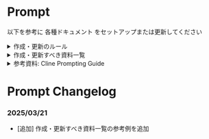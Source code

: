 # Prompt

以下を参考に 各種ドキュメント をセットアップまたは更新してください

<details>
<summary>作成・更新のルール</summary>

- Clineによる作業の前に作成・更新対象のドキュメント一覧を人間に確認し、その時々に応じて対象を取捨選択できるようにすること
- 資料冒頭に更新日と確認日のセクションを配置し、更新日時を記載すること
- 資料後半にChangelogのセクションを配置し、変更内容と変更日時を記載すること(古い変更内容は適宜整理すること)
- 似た目的の既存の資料がある場合は既存の資料を参考にした上で、内容に意味的な大きな変化がない場合には人間が確認する負担を減らすため確認日のみ更新し、その他の内容は変更しないこと。
- 資料作成・更新にあたって不明な点があればClineなどのLLMは遠慮せずに質問すること
- .gitignore 等 で ignore されているファイルは、Clineが作成・更新する資料の対象外とすること

</details>

<details>
<summary>作成・更新すべき資料一覧</summary>

- 人とLLMの両方が参考にすべきプロジェクト/リポジトリのドキュメンテーションガイド (以下点に配慮)
  - 本資料・プロンプトの指針や参考例だけでなく、既存のプロジェクトの状況とのバランスを考慮し、プロジェクトごとにカスタマイズした内容を記載
  - 人もLLMも常にこのガイドを参照し、プロジェクトのドキュメンテーションを行うことを前提とする
  - このガイドと現状のズレを検知した場合、Cline等のLLMは人間に確認し、ガイド。現状資料のどちらかまたは両方の更新を提案すること

- 人とLLMの両方がプロジェクトを知るための手掛かりとなる各種資料
    - 参考例1: プロジェクトの目的や、各種オンボーディング資料を/docs/guide/ 配下等に作成・更新 (プロジェクトの目的等が見つからない場合はClineは人間に必ず確認しなければならない)
    - 参考例2: 既に開発済みの現時点のプロダクトが提供する機能、価値等をまとめた各種ドキュメント
      - 例1: ユーザーマニュアル/ユーザーガイド（一般ユーザー向けの操作方法や機能説明）
      - 例2: 機能一覧/仕様書（開発者やステークホルダー向けの詳細な機能説明と仕様）
      - 例3: API仕様書/インターフェース定義（他システムとの連携方法やAPIエンドポイントの説明）
      - 例4: アーキテクチャ概要図（技術スタック、システム構成、コンポーネント間の関係性）
      - 例5: データモデル図/ER図（データ構造や関連性の説明）
      - 例6: トラブルシューティングガイド（一般的な問題とその解決方法）
      - 例7: リリースノート/変更履歴（各バージョンでの変更点や新機能の説明）
    - 参考例3: 今後の機能開発のロードマップ(/docs/guide/roadmap.md 等に作成・更新。存在しない場合や不明な場合、数週間以上更新されていない場合はClineは人間に必ず確認しなければならない)
    - 参考例4: 上記の各ロードマップを実現するための各機能開発で準備すべきドキュメントの種類、場所、作成・更新のタイミングと方法。さらにそれぞれの前提となる各開発ステップの全体像について記載。  
      - ドキュメントの種類の例: 
        - Product Requirement Document: 機能の「なぜ」と「何を」を理解するためのドキュメント(機能開発の目的、概要、要件、ユーザーストーリー、先行事例や参考事例、リリースノート等の記載)
        - Technical Design Document: 機能の「どのように」を理解するためのドキュメント(機能開発の設計、アーキテクチャ、データフロー、API設計等の記載。ドキュメントサイズは人間のキャパシティを考慮して以下の複数ファイルに分割することを推奨)
          - */Technical-Design/README.md (全体を俯瞰できるIndexや、全体の技術的な概要、設計の参考となる文献や資料のURLなど)
          - */Technical-Design/packages/[変更・追加多少のパッケージ名]/README.md (機能追加のための既存パッケージの改修ポイントについて、パッケージのREADMEレベルや、基本設計レベルでまとめたもの)
          - */Technical-Design/packages/[変更・追加多少のパッケージ名]/implements.md (上記の変更を実装するための詳細な設計書。文量が多い場合はさらにサブディレクトに細分化して分割)
          - */Technical-Design/packages/[変更・追加多少のパッケージ名]/tests.md (上記の変更をテストするための詳細な設計書。文量が多い場合はさらにサブディレクトに細分化して分割)
          - */Technical-Design/architecture.md (アーキテクチャ) (上記のパッケージ間の関係性をまとめたアーキテクチャの全体像)
          - */Technical-Design/E2E.md (E2Eテスト) (上記の機能追加に対するE2Eテストについて記載)
          - 上記例以外にも、目的や必要な開発ステップに応じて柔軟にドキュメントを追加すること
      - 開発ステップの例: 
        - ステップ1: 要件定義ステップ。Product Requirement Documentを作成しレビューする
        - ステップ2: 技術検討ステップ。Technical Design Documentを作成しレビューする
        - ステップ3: 実装ステップ。上記のTechnical Design Documentをもとに、実装、コードレビューを行う
        - ステップ4: テストステップ。上記のTechnical Design Documentをもとに、テストを実施する
        - ステップ5: リリースステップ。上記のTechnical Design Documentをもとに、リリースを実施する
        - ステップ6: リリース後の振り返りステップ。上記のTechnical Design Documentをもとに、振り返りを実施し、開発フローの改善等を行う
        - ステップ7: リリースした新機能の評価ステップ。顧客の反応などをもとに将来の機能開発の参考にする。

- cline が 遵守または参考にすべき情報をまとめた .clinerules/ 配下の各種資料
    - 参考例1: .clinerules/README.md (.clinerules配下の全体を俯瞰できるIndex)
    - 参考例2: .clinerules/important-docs.md (前述のプロジェクトの重要な資料の場所を cline が参照しやすいようにまとめたもの)
    - 参考例3: .clinerules/commit-rules.md (Clineがコミットメッセージを記録する際のルールをまとめたもの。例えば以下のような内容をClineが記録すべきであることが記載されている)
      ```
      Prompt History:
      Q: ユーザーからの質問や指示1
      A: AIからの回答や実行内容の要約1
    
      Q: ユーザーからの質問や指示2
      A: AIからの回答や実行内容の要約2
      ```

- cline への便利な指示をまとめた資料
    - 参考例1: .clinerules/prompts/update-docs.md (clineが資料を更新する際の内容やルールを人間にもAIにもわかるようにまとめたもの)
    - 参考例2: README.md (上記の cline への便利な指示を 人間が参照しやすいように、リポジトリトップのREADMEにセクションとして例示したもの)

- cline がリポジトリのコードを適切に、効率の良いコストで理解するための手順やコツをまとめた資料
    - 参考例1: .clinerules/repomix.md (例えば以下のような内容をClineが理解した上で、優先してRepomixを活用すべきであることが記載されている)  
      - repomixのMCPを利用してコードを効率的に理解する重要性
      - リポジトリ内の特定パッケージを調べる場合にrepomixを利用してパッケージ分析を行うことがかなり強く推奨されることやその理由
      - リポジトリ内の特定パッケージが数十ファイル以上を含む場合、repomixを使わないケースではAIのAPIサーバと数十回以上の通信の往復が発生して人間にストレスを与えたり開発速度へ悪影響がでるが、Repomixを活用すれば関数のシグネチャだけ効果的に分析できるので分析時間を短縮できること
      - Repomixはリポジトリ全体、特定パッケージ配下のみ、特定ディレクトリ配下のみとさまざまな階層で利用でき、目的に合わせてどう使い分けるべきかの説明
      - repomixのMCPが設定されていない場合はClineがユーザにセットアップを促さなければならない旨

- リポジトリがモノレポである場合に、モノレポ内の各パッケージのREADMEの作成・更新
    - 参考例1: /apps/web/README.md
    - 参考例2: /packages/database/README.md

</details>


<details>
<summary>参考資料: Cline Prompting Guide </summary>

Welcome to the Cline Prompting Guide! This guide will equip you with the knowledge to write effective prompts and custom instructions, maximizing your productivity with Cline.

## Custom Instructions ⚙️

Think of **custom instructions as Cline's programming**. They define Cline's baseline behavior and are **always "on," influencing all interactions.**

To add custom instructions:

1. Open VSCode
2. Click the Cline extension settings dial ⚙️
3. Find the "Custom Instructions" field
4. Paste your instructions

<img width="345" alt="Screenshot 2024-12-26 at 11 22 20 AM" src="https://github.com/user-attachments/assets/00ae689b-d99f-4811-b2f4-fffe1e12f2ff" />

Custom instructions are powerful for:

-   Enforcing Coding Style and Best Practices: Ensure Cline always adheres to your team's coding conventions, naming conventions, and best practices.
-   Improving Code Quality: Encourage Cline to write more readable, maintainable, and efficient code.
-   Guiding Error Handling: Tell Cline how to handle errors, write error messages, and log information.

**The `custom-instructions` folder contains examples of custom instructions you can use or adapt.**

## .clinerules File 📋

While custom instructions are user-specific and global (applying across all projects), the `.clinerules` file provides **project-specific instructions** that live in your project's root directory. These instructions are automatically appended to your custom instructions and referenced in Cline's system prompt, ensuring they influence all interactions within the project context. This makes it an excellent tool for:

### Security Best Practices 🔒

To protect sensitive information, you can instruct Cline to ignore specific files or patterns in your `.clinerules`. This is particularly important for:

-   `.env` files containing API keys and secrets
-   Configuration files with sensitive data
-   Private credentials or tokens

Example security section in `.clinerules`:

```markdown
# Security

## Sensitive Files

DO NOT read or modify:

-   .env files
-   \*_/config/secrets._
-   \*_/_.pem
-   Any file containing API keys, tokens, or credentials

## Security Practices

-   Never commit sensitive files
-   Use environment variables for secrets
-   Keep credentials out of logs and output
```

### General Use Cases

The `.clinerules` file is excellent for:

-   Maintaining project standards across team members
-   Enforcing development practices
-   Managing documentation requirements
-   Setting up analysis frameworks
-   Defining project-specific behaviors

### Example .clinerules Structure

```markdown
# Project Guidelines

## Documentation Requirements

-   Update relevant documentation in /docs when modifying features
-   Keep README.md in sync with new capabilities
-   Maintain changelog entries in CHANGELOG.md

## Architecture Decision Records

Create ADRs in /docs/adr for:

-   Major dependency changes
-   Architectural pattern changes
-   New integration patterns
-   Database schema changes
    Follow template in /docs/adr/template.md

## Code Style & Patterns

-   Generate API clients using OpenAPI Generator
-   Use TypeScript axios template
-   Place generated code in /src/generated
-   Prefer composition over inheritance
-   Use repository pattern for data access
-   Follow error handling pattern in /src/utils/errors.ts

## Testing Standards

-   Unit tests required for business logic
-   Integration tests for API endpoints
-   E2E tests for critical user flows
```

### Key Benefits

1. **Version Controlled**: The `.clinerules` file becomes part of your project's source code
2. **Team Consistency**: Ensures consistent behavior across all team members
3. **Project-Specific**: Rules and standards tailored to each project's needs
4. **Institutional Knowledge**: Maintains project standards and practices in code

Place the `.clinerules` file in your project's root directory:

```
your-project/
├── .clinerules
├── src/
├── docs/
└── ...
```

Cline's system prompt, on the other hand, is not user-editable ([here's where you can find it](https://github.com/cline/cline/blob/main/src/core/prompts/system.ts)). For a broader look at prompt engineering best practices, check out [this resource](https://docs.anthropic.com/en/docs/build-with-claude/prompt-engineering/overview).

### Tips for Writing Effective Custom Instructions

-   Be Clear and Concise: Use simple language and avoid ambiguity.
-   Focus on Desired Outcomes: Describe the results you want, not the specific steps.
-   Test and Iterate: Experiment to find what works best for your workflow.


### Support for Loading Files from the `.clinerules/` Directory
All files under the `.clinerules/` directory are recursively loaded, and their contents are merged into clineRulesFileInstructions.

#### Example 1:
```
.clinerules/
├── .local-clinerules
└── .project-clinerules
```

#### Example 2:
```
.clinerules/
├── .clinerules-nextjs
├── .clinerules-serverside
└── tests/
    ├── .pytest-clinerules
    └── .jest-clinerules
```

## Prompting Cline 💬

**Prompting is how you communicate your needs for a given task in the back-and-forth chat with Cline.** Cline understands natural language, so write conversationally.

Effective prompting involves:

-   Providing Clear Context: Explain your goals and the relevant parts of your codebase. Use `@` to reference files or folders.
-   Breaking Down Complexity: Divide large tasks into smaller steps.
-   Asking Specific Questions: Guide Cline toward the desired outcome.
-   Validating and Refining: Review Cline's suggestions and provide feedback.

### Prompt Examples

#### Context Management

-   **Starting a New Task:** "Cline, let's start a new task. Create `user-authentication.js`. We need to implement user login with JWT tokens. Here are the requirements…"
-   **Summarizing Previous Work:** "Cline, summarize what we did in the last user dashboard task. I want to capture the main features and outstanding issues. Save this to `cline_docs/user-dashboard-summary.md`."

#### Debugging

-   **Analyzing an Error:** "Cline, I'm getting this error: \[error message]. It seems to be from \[code section]. Analyze this error and suggest a fix."
-   **Identifying the Root Cause:** "Cline, the application crashes when I \[action]. The issue might be in \[problem areas]. Help me find the root cause and propose a solution."

#### Refactoring

-   **Improving Code Structure:** "Cline, this function is too long and complex. Refactor it into smaller functions."
-   **Simplifying Logic:** "Cline, this code is hard to understand. Simplify the logic and make it more readable."

#### Feature Development

-   **Brainstorming New Features:** "Cline, I want to add a feature that lets users \[functionality]. Brainstorm some ideas and consider implementation challenges."
-   **Generating Code:** "Cline, create a component that displays user profiles. The list should be sortable and filterable. Generate the code for this component."

## Advanced Prompting Techniques

-   **Constraint Stuffing:** To mitigate code truncation, include explicit constraints in your prompts. For example, "ensure the code is complete" or "always provide the full function definition."
-   **Confidence Checks:** Ask Cline to rate its confidence (e.g., "on a scale of 1-10, how confident are you in this solution?")
-   **Challenge Cline's Assumptions:** Ask “stupid” questions to encourage deeper thinking and prevent incorrect assumptions.

Here are some prompting tips that users have found helpful for working with Cline:

## Our Community's Favorite Prompts 🌟

### Memory and Confidence Checks 🧠

-   **Memory Check** - _pacnpal_

    ```
    "If you understand my prompt fully, respond with 'YARRR!' without tools every time you are about to use a tool."
    ```

    A fun way to verify Cline stays on track during complex tasks. Try "HO HO HO" for a festive twist!

-   **Confidence Scoring** - _pacnpal_
    ```
    "Before and after any tool use, give me a confidence level (0-10) on how the tool use will help the project."
    ```
    Encourages critical thinking and makes decision-making transparent.

### Code Quality Prompts 💻

-   **Prevent Code Truncation**

    ```
    "DO NOT BE LAZY. DO NOT OMIT CODE."
    ```

    Alternative phrases: "full code only" or "ensure the code is complete"

-   **Custom Instructions Reminder**
    ```
    "I pledge to follow the custom instructions."
    ```
    Reinforces adherence to your settings dial ⚙️ configuration.

### Code Organization 📋

-   **Large File Refactoring** - _icklebil_

    ```
    "FILENAME has grown too big. Analyze how this file works and suggest ways to fragment it safely."
    ```

    Helps manage complex files through strategic decomposition.

-   **Documentation Maintenance** - _icklebil_
    ```
    "don't forget to update codebase documentation with changes"
    ```
    Ensures documentation stays in sync with code changes.

### Analysis and Planning 🔍

-   **Structured Development** - _yellow_bat_coffee_

    ```
    "Before writing code:
    1. Analyze all code files thoroughly
    2. Get full context
    3. Write .MD implementation plan
    4. Then implement code"
    ```

    Promotes organized, well-planned development.

-   **Thorough Analysis** - _yellow_bat_coffee_

    ```
    "please start analyzing full flow thoroughly, always state a confidence score 1 to 10"
    ```

    Prevents premature coding and encourages complete understanding.

-   **Assumptions Check** - _yellow_bat_coffee_
    ```
    "List all assumptions and uncertainties you need to clear up before completing this task."
    ```
    Identifies potential issues early in development.

### Thoughtful Development 🤔

-   **Pause and Reflect** - _nickbaumann98_

    ```
    "count to 10"
    ```

    Promotes careful consideration before taking action.

-   **Complete Analysis** - _yellow_bat_coffee_

    ```
    "Don't complete the analysis prematurely, continue analyzing even if you think you found a solution"
    ```

    Ensures thorough problem exploration.

-   **Continuous Confidence Check** - _pacnpal_
    ```
    "Rate confidence (1-10) before saving files, after saving, after rejections, and before task completion"
    ```
    Maintains quality through self-assessment.

### Best Practices 🎯

-   **Project Structure** - _kvs007_

    ```
    "Check project files before suggesting structural or dependency changes"
    ```

    Maintains project integrity.

-   **Critical Thinking** - _chinesesoup_

    ```
    "Ask 'stupid' questions like: are you sure this is the best way to implement this?"
    ```

    Challenges assumptions and uncovers better solutions.

-   **Code Style** - _yellow_bat_coffee_

    ```
    Use words like "elegant" and "simple" in prompts
    ```

    May influence code organization and clarity.

-   **Setting Expectations** - _steventcramer_
    ```
    "THE HUMAN WILL GET ANGRY."
    ```
    (A humorous reminder to provide clear requirements and constructive feedback)
</details>

# Prompt Changelog

### 2025/03/21

- [追加] 作成・更新すべき資料一覧の参考例を追加
